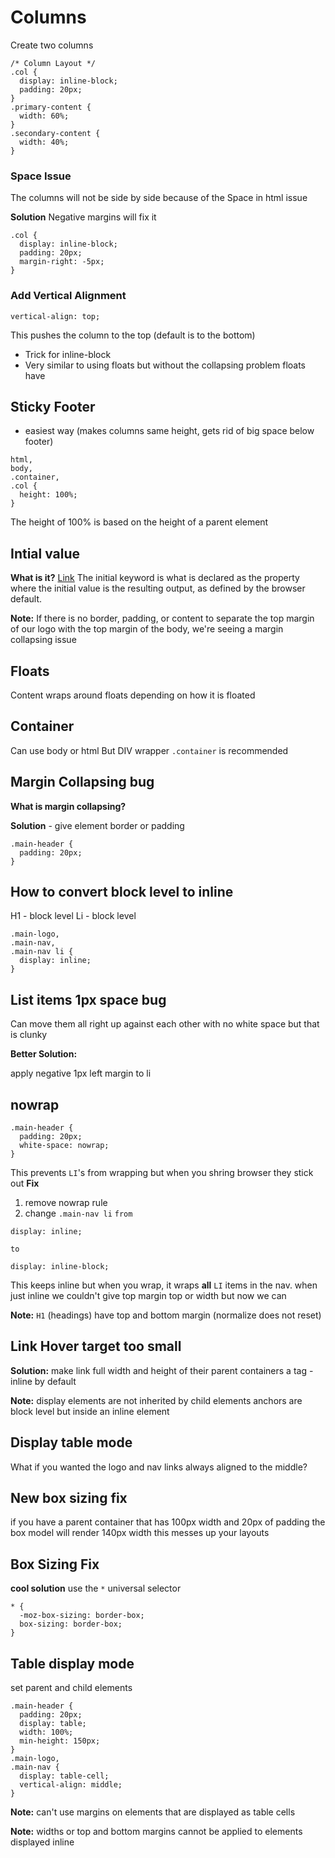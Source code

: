 # Columns
Create two columns
```
/* Column Layout */
.col {
  display: inline-block;
  padding: 20px;
}
.primary-content {
  width: 60%;
}
.secondary-content {
  width: 40%;
}
```
### Space Issue
The columns will not be side by side because of the
Space in html issue

**Solution**
Negative margins will fix it
```
.col {
  display: inline-block;
  padding: 20px;
  margin-right: -5px;
}
```
### Add Vertical Alignment
```
vertical-align: top;
```
This pushes the column to the top (default is to the bottom)
* Trick for inline-block
* Very similar to using floats but without the collapsing problem floats have

## Sticky Footer
* easiest way (makes columns same height, gets rid of big space below footer)
```
html,
body,
.container,
.col {
  height: 100%;
}
```
The height of 100% is based on the height of a parent element

## Intial value
**What is it?**
[Link](https://css-tricks.com/getting-acquainted-with-initial/)
The initial keyword is what is declared as the property where the initial value is the resulting output, as defined by the browser default.

**Note:** If there is no border, padding, or content to separate the top margin of our logo with the top margin of the body, we're seeing a margin collapsing issue

## Floats
Content wraps around floats depending on how it is floated

## Container
Can use body or html
But DIV wrapper `.container` is recommended

## Margin Collapsing bug
**What is margin collapsing?**

**Solution** - give element border or padding
```
.main-header {
  padding: 20px;
}
```

## How to convert block level to inline
H1 - block level
Li - block level
```
.main-logo,
.main-nav,
.main-nav li {
  display: inline;
}
```

## List items 1px space bug
Can move them all right up against each other with no white space but that is clunky

**Better Solution:**

apply negative 1px left margin to li

## nowrap
```
.main-header {
  padding: 20px;
  white-space: nowrap;
}
```
This prevents `LI`'s from wrapping but when you shring browser they stick out
**Fix**
1. remove nowrap rule
2. change `.main-nav li`
`from`
```
display: inline;
```
`to`
```
display: inline-block;
```
This keeps inline but when you wrap,  it wraps **all** `LI` items in the nav.
when just inline we couldn't give top margin top or width
but now we can

**Note:** `H1` (headings) have top and bottom margin (normalize does not reset)

## Link Hover target too small
**Solution:** make link full width and height of their parent containers
a tag - inline by default

**Note:** display elements are not inherited by child elements
anchors are block level but inside an inline element

## Display table mode
What if you wanted the logo and nav links always aligned to the middle?

## New box sizing fix
if you have a parent container that has 100px width
and 20px of padding
the box model will render 140px width
this messes up your layouts

## Box Sizing Fix
**cool solution**
use the `*` universal selector
```
* {
  -moz-box-sizing: border-box;
  box-sizing: border-box;
}
```
## Table display mode
set parent and child elements
```
.main-header {
  padding: 20px;
  display: table;
  width: 100%;
  min-height: 150px;
}
.main-logo,
.main-nav {
  display: table-cell;
  vertical-align: middle;
}
```

**Note:** can't use margins on elements that are displayed as table cells

**Note:** widths or top and bottom margins cannot be applied to elements displayed inline
